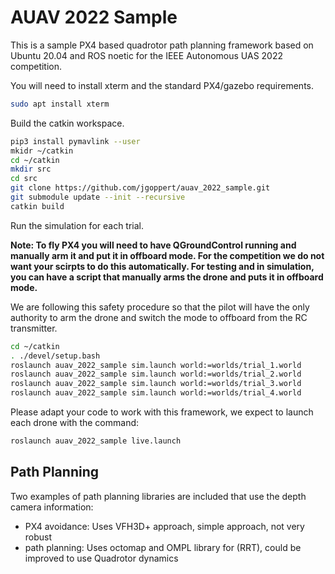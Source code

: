 # AUAV 2022 Sample

This is a sample PX4 based quadrotor path planning framework based on Ubuntu 20.04 and ROS noetic for the IEEE Autonomous UAS 2022 competition.

You will need to install xterm and the standard PX4/gazebo requirements.
```bash
sudo apt install xterm
```

Build the catkin workspace.
```bash
pip3 install pymavlink --user
mkidr ~/catkin
cd ~/catkin
mkdir src
cd src
git clone https://github.com/jgoppert/auav_2022_sample.git
git submodule update --init --recursive
catkin build
```

Run the simulation for each trial.

**Note: To fly PX4 you will need to have QGroundControl running and manually arm it and put it in
offboard mode. For the competition we do not want your scirpts to do this automatically. For testing and in simulation, you can have a script that manually arms the drone and puts it in offboard mode.**

We are following this safety procedure so that the pilot will have the only 
authority to arm the drone and switch the mode to offboard from the RC transmitter.

```bash
cd ~/catkin
. ./devel/setup.bash
roslaunch auav_2022_sample sim.launch world:=worlds/trial_1.world 
roslaunch auav_2022_sample sim.launch world:=worlds/trial_2.world 
roslaunch auav_2022_sample sim.launch world:=worlds/trial_3.world 
roslaunch auav_2022_sample sim.launch world:=worlds/trial_4.world 
```

Please adapt your code to work with this framework, we expect to launch
each drone with the command:
```bash
roslaunch auav_2022_sample live.launch
```

## Path Planning

Two examples of path planning libraries are included that use the depth camera information:
* PX4 avoidance: Uses VFH3D+ approach, simple approach, not very robust
* path planning: Uses octomap and OMPL library for (RRT), could be improved to use Quadrotor dynamics
